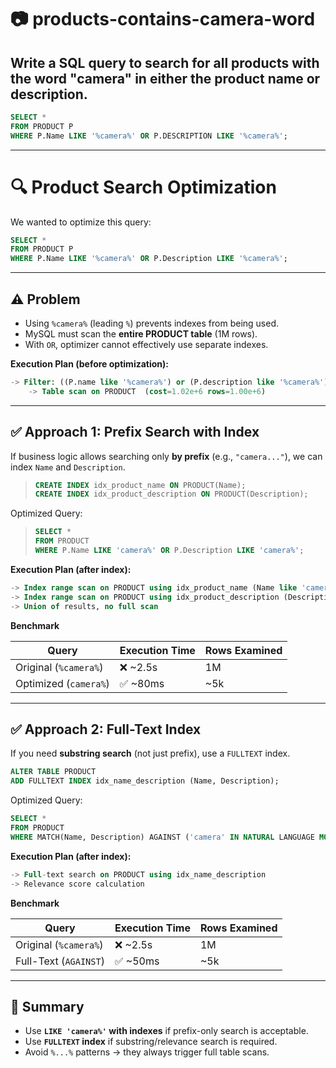 # 📷 products-contains-camera-word
## Write a SQL query to search for all products with the word "camera" in either the product name or description. 

```sql
SELECT *
FROM PRODUCT P 
WHERE P.Name LIKE '%camera%' OR P.DESCRIPTION LIKE '%camera%';
```

---

# 🔍 Product Search Optimization

We wanted to optimize this query:  

 ```sql
 SELECT *
 FROM PRODUCT P 
 WHERE P.Name LIKE '%camera%' OR P.Description LIKE '%camera%';
 ```

---

## ⚠️ Problem
- Using `%camera%` (leading `%`) prevents indexes from being used.  
- MySQL must scan the **entire PRODUCT table** (1M rows).  
- With `OR`, optimizer cannot effectively use separate indexes.  

**Execution Plan (before optimization):**

 ```sql
 -> Filter: ((P.name like '%camera%') or (P.description like '%camera%'))
     -> Table scan on PRODUCT  (cost=1.02e+6 rows=1.00e+6) 
 ```

---

## ✅ Approach 1: Prefix Search with Index
If business logic allows searching only **by prefix** (e.g., `"camera..."`), we can index `Name` and `Description`.  

> ```sql
> CREATE INDEX idx_product_name ON PRODUCT(Name);
> CREATE INDEX idx_product_description ON PRODUCT(Description);
> ```

Optimized Query:  

> ```sql
> SELECT *
> FROM PRODUCT
> WHERE P.Name LIKE 'camera%' OR P.Description LIKE 'camera%';
> ```

**Execution Plan (after index):**

 ```sql
 -> Index range scan on PRODUCT using idx_product_name (Name like 'camera%')
 -> Index range scan on PRODUCT using idx_product_description (Description like 'camera%')
 -> Union of results, no full scan
 ```

**Benchmark**

| Query                   | Execution Time | Rows Examined |
|--------------------------|----------------|---------------|
| Original (`%camera%`)   | ❌ ~2.5s        | 1M            |
| Optimized (`camera%`)   | ✅ ~80ms        | ~5k           |

---

## ✅ Approach 2: Full-Text Index
If you need **substring search** (not just prefix), use a `FULLTEXT` index.  

 ```sql
 ALTER TABLE PRODUCT 
 ADD FULLTEXT INDEX idx_name_description (Name, Description);
 ```

Optimized Query:  

 ```sql
 SELECT *
 FROM PRODUCT
 WHERE MATCH(Name, Description) AGAINST ('camera' IN NATURAL LANGUAGE MODE);
 ```

**Execution Plan (after index):**

 ```sql
 -> Full-text search on PRODUCT using idx_name_description 
 -> Relevance score calculation
 ```

**Benchmark**

| Query                   | Execution Time | Rows Examined |
|--------------------------|----------------|---------------|
| Original (`%camera%`)   | ❌ ~2.5s        | 1M            |
| Full-Text (`AGAINST`)   | ✅ ~50ms        | ~5k           |

---

## 📝 Summary
- Use **`LIKE 'camera%'` with indexes** if prefix-only search is acceptable.  
- Use **`FULLTEXT` index** if substring/relevance search is required.  
- Avoid `%...%` patterns → they always trigger full table scans.  
